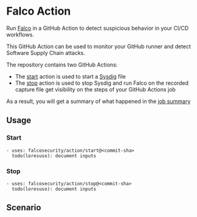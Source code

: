 # Falco Action

Run [Falco](https://github.com/falcosecurity/falco) in a GitHub Action to detect suspicious behavior in your CI/CD workflows. 

This GitHub Action can be used to monitor your GitHub runner and detect Software Supply Chain attacks.

The repository contains two GitHub Actions:
- The [start](start/action.yaml) action is used to start a [Sysdig](https://github.com/draios/sysdig) file
- The [stop](stop/action.yaml) action is used to stop Sysdig and run Falco on the recorded capture file get visibility on the steps of your GitHub Actions job

As a result, you will get a summary of what happened in the [job summary](https://github.blog/news-insights/product-news/supercharging-github-actions-with-job-summaries/)

## Usage

### Start

```
- uses: falcosecurity/action/start@<commit-sha>
  todo(loresuso): document inputs
```

### Stop

```
- uses: falcosecurity/action/stop@<commit-sha>
  todo(loresuso): document inputs
```

## Scenario
```
```

